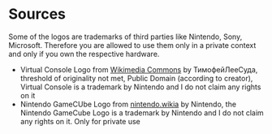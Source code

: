# Sources

Some of the logos are trademarks of third parties like Nintendo, Sony, Microsoft. Therefore you are allowed to use them only in a private context and only if you own the respective hardware.

* Virtual Console Logo from [Wikimedia Commons](https://commons.wikimedia.org/wiki/File:Virtual_Console_logo_(Wii_U).png) by  ТимофейЛееСуда, threshold of originality not met, Public Domain (according to creator), Virtual Console is a trademark by Nintendo and I do not claim any rights on it
* Nintendo GameCUbe Logo from [nintendo.wikia](http://nintendo.wikia.com/wiki/File:Nintendo_Gamecube.svg) by Nintendo, the Nintendo GameCube Logo is a trademark by Nintendo and I do not claim any rights on it. Only for private use
